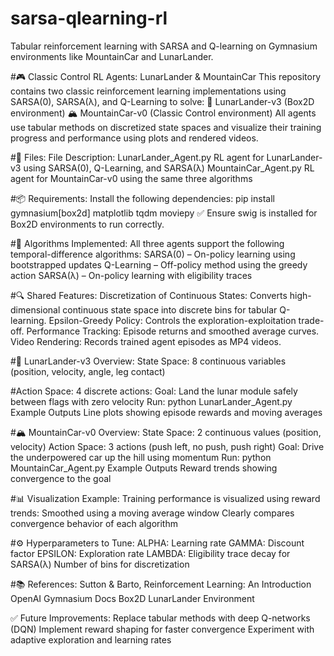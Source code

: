# sarsa-qlearning-rl
Tabular reinforcement learning with SARSA and Q-learning on Gymnasium environments like MountainCar and LunarLander.

#🎮 Classic Control RL Agents: LunarLander & MountainCar
This repository contains two classic reinforcement learning implementations using SARSA(0), SARSA(λ), and Q-Learning to solve:
🌙 LunarLander-v3 (Box2D environment)
🏔️ MountainCar-v0 (Classic Control environment)
All agents use tabular methods on discretized state spaces and visualize their training progress and performance using plots and rendered videos.

#📁 Files:
File	Description:
LunarLander_Agent.py	RL agent for LunarLander-v3 using SARSA(0), Q-Learning, and SARSA(λ)
MountainCar_Agent.py	RL agent for MountainCar-v0 using the same three algorithms

#📦 Requirements:
Install the following dependencies:
pip install gymnasium[box2d] matplotlib tqdm moviepy
✅ Ensure swig is installed for Box2D environments to run correctly.

#🧠 Algorithms Implemented:
All three agents support the following temporal-difference algorithms:
SARSA(0) – On-policy learning using bootstrapped updates
Q-Learning – Off-policy method using the greedy action
SARSA(λ) – On-policy learning with eligibility traces

#🔍 Shared Features:
Discretization of Continuous States: Converts high-dimensional continuous state space into discrete bins for tabular Q-learning.
Epsilon-Greedy Policy: Controls the exploration-exploitation trade-off.
Performance Tracking: Episode returns and smoothed average curves.
Video Rendering: Records trained agent episodes as MP4 videos.

#🌙 LunarLander-v3 Overview:
State Space: 8 continuous variables (position, velocity, angle, leg contact)

#Action Space: 4 discrete actions:
Goal: Land the lunar module safely between flags with zero velocity
Run:  python LunarLander_Agent.py
Example Outputs
Line plots showing episode rewards and moving averages


#🏔️ MountainCar-v0 Overview:
State Space: 2 continuous values (position, velocity)
Action Space: 3 actions (push left, no push, push right)
Goal: Drive the underpowered car up the hill using momentum
Run:  python MountainCar_Agent.py
Example Outputs
Reward trends showing convergence to the goal


#📊 Visualization Example:
Training performance is visualized using reward trends:
Smoothed using a moving average window
Clearly compares convergence behavior of each algorithm

#⚙️ Hyperparameters to Tune:
ALPHA: Learning rate
GAMMA: Discount factor
EPSILON: Exploration rate
LAMBDA: Eligibility trace decay for SARSA(λ)
Number of bins for discretization

#📚 References:
Sutton & Barto, Reinforcement Learning: An Introduction
OpenAI Gymnasium Docs
Box2D LunarLander Environment

✅ Future Improvements:
Replace tabular methods with deep Q-networks (DQN)
Implement reward shaping for faster convergence
Experiment with adaptive exploration and learning rates
